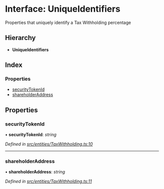 # Interface: UniqueIdentifiers

Properties that uniquely identify a Tax Withholding percentage

## Hierarchy

- **UniqueIdentifiers**

## Index

### Properties

- [securityTokenId](_entities_taxwithholding_.uniqueidentifiers.md#securitytokenid)
- [shareholderAddress](_entities_taxwithholding_.uniqueidentifiers.md#shareholderaddress)

## Properties

### securityTokenId

• **securityTokenId**: _string_

_Defined in [src/entities/TaxWithholding.ts:10](https://github.com/PolymathNetwork/polymath-sdk/blob/d34930f/src/entities/TaxWithholding.ts#L10)_

---

### shareholderAddress

• **shareholderAddress**: _string_

_Defined in [src/entities/TaxWithholding.ts:11](https://github.com/PolymathNetwork/polymath-sdk/blob/d34930f/src/entities/TaxWithholding.ts#L11)_
